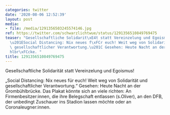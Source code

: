 ```yaml
---
categories: twitter
date: '2020-08-06 12:52:39'
layout: post
media:
- file: /media/1291356503245574146.jpg
ref: https://twitter.com/schwarzlichtwue/status/1291356510849769475
teaser: "Gesellschaftliche Solidarit\xE4t statt Vereinzelung und Egoismus!\n\n\n\n\
  \u201ESocial Distancing: Nix neues f\xFCr euch! Weit weg von Solidarit\xE4t und\
  \ gesellschaftlicher Verantwortung.\u201C Gesehen: Heute Nacht an der Gromb\xFC\
  hlbr\xFCcke. "
title: 1291356510849769475
---
```

Gesellschaftliche Solidarität statt Vereinzelung und Egoismus!



„Social Distancing: Nix neues für euch! Weit weg von Solidarität und gesellschaftlicher Verantwortung.“ Gesehen: Heute Nacht an der Grombühlbrücke. 
Das Plakat könnte sich an viele richten: An Firmenbesitzer:innen, die ihre Belegschaft entlassen (s.Oliver), an den DFB, der unbedingt Zuschauer ins Stadion lassen möchte oder an Coronaleugner:innen.